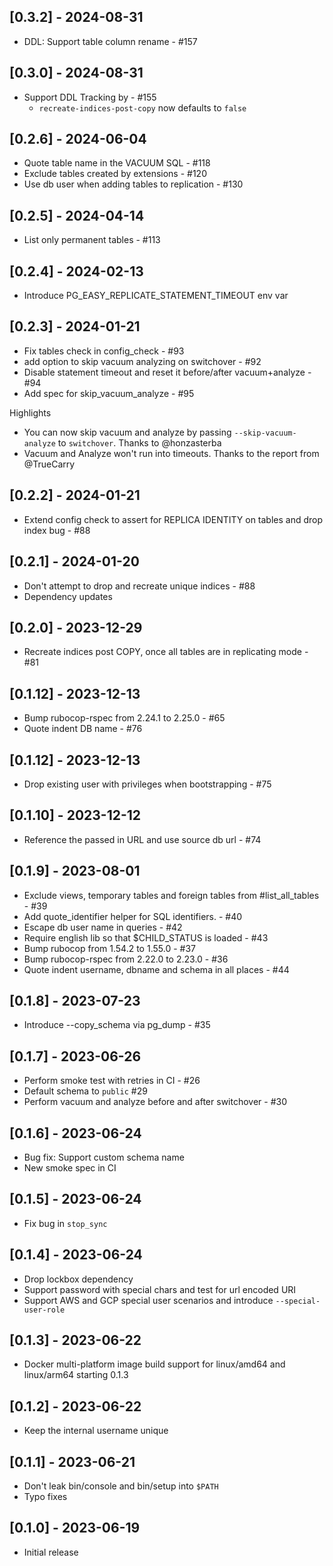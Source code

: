 ## [0.3.2] - 2024-08-31

- DDL: Support table column rename - #157

## [0.3.0] - 2024-08-31

- Support DDL Tracking by - #155
  - `recreate-indices-post-copy` now defaults to `false`

## [0.2.6] - 2024-06-04

- Quote table name in the VACUUM SQL - #118
- Exclude tables created by extensions - #120
- Use db user when adding tables to replication - #130

## [0.2.5] - 2024-04-14

- List only permanent tables - #113

## [0.2.4] - 2024-02-13

- Introduce PG_EASY_REPLICATE_STATEMENT_TIMEOUT env var

## [0.2.3] - 2024-01-21

- Fix tables check in config_check - #93
- add option to skip vacuum analyzing on switchover - #92
- Disable statement timeout and reset it before/after vacuum+analyze - #94
- Add spec for skip_vacuum_analyze - #95

Highlights

- You can now skip vacuum and analyze by passing `--skip-vacuum-analyze` to `switchover`. Thanks to @honzasterba
- Vacuum and Analyze won't run into timeouts. Thanks to the report from @TrueCarry

## [0.2.2] - 2024-01-21

- Extend config check to assert for REPLICA IDENTITY on tables and drop index bug - #88

## [0.2.1] - 2024-01-20

- Don't attempt to drop and recreate unique indices - #88
- Dependency updates

## [0.2.0] - 2023-12-29

- Recreate indices post COPY, once all tables are in replicating mode - #81

## [0.1.12] - 2023-12-13

- Bump rubocop-rspec from 2.24.1 to 2.25.0 - #65
- Quote indent DB name - #76

## [0.1.12] - 2023-12-13

- Drop existing user with privileges when bootstrapping - #75

## [0.1.10] - 2023-12-12

- Reference the passed in URL and use source db url - #74

## [0.1.9] - 2023-08-01

- Exclude views, temporary tables and foreign tables from #list_all_tables - #39
- Add quote_identifier helper for SQL identifiers. - #40
- Escape db user name in queries - #42
- Require english lib so that $CHILD_STATUS is loaded - #43
- Bump rubocop from 1.54.2 to 1.55.0 - #37
- Bump rubocop-rspec from 2.22.0 to 2.23.0 - #36
- Quote indent username, dbname and schema in all places - #44

## [0.1.8] - 2023-07-23

- Introduce --copy_schema via pg_dump - #35

## [0.1.7] - 2023-06-26

- Perform smoke test with retries in CI - #26
- Default schema to `public` #29
- Perform vacuum and analyze before and after switchover - #30

## [0.1.6] - 2023-06-24

- Bug fix: Support custom schema name
- New smoke spec in CI

## [0.1.5] - 2023-06-24

- Fix bug in `stop_sync`

## [0.1.4] - 2023-06-24

- Drop lockbox dependency
- Support password with special chars and test for url encoded URI
- Support AWS and GCP special user scenarios and introduce `--special-user-role`

## [0.1.3] - 2023-06-22

- Docker multi-platform image build support for linux/amd64 and linux/arm64 starting 0.1.3

## [0.1.2] - 2023-06-22

- Keep the internal username unique

## [0.1.1] - 2023-06-21

- Don't leak bin/console and bin/setup into `$PATH`
- Typo fixes

## [0.1.0] - 2023-06-19

- Initial release
